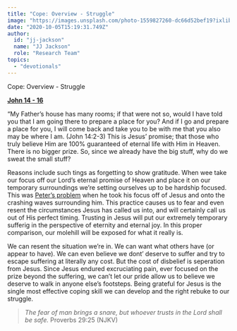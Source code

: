 ```yaml
---
title: "Cope: Overview - Struggle"
image: "https://images.unsplash.com/photo-1559827260-dc66d52bef19?ixlib=rb-1.2.1&amp;q=85&amp;fm=jpg&amp;crop=entropy&amp;cs=srgb&amp;ixid=eyJhcHBfaWQiOjk2NjF9"
date: "2020-10-05T15:19:31.749Z"
author:
  id: "jj-jackson"
  name: "JJ Jackson"
  role: "Research Team"
topics:
  - "devotionals"
---
```

Cope: Overview - Struggle

[**John 14 - 16**][1]

“My Father’s house has many rooms; if that were not so, would I have told you that I am going there to prepare a place for you? And if I go and prepare a place for you, I will come back and take you to be with me that you also may be where I am. (John 14:2-3) This is Jesus’ promise; that those who truly believe Him are 100% guaranteed of eternal life with Him in Heaven. There is no bigger prize. So, since we already have the big stuff, why do we sweat the small stuff?

Reasons include such tings as forgetting to show gratitude. When wee take our focus off our Lord’s eternal promise of Heaven and place it on our temporary surroundings we’re setting ourselves up to be hardship focused. This was [Peter’s problem][2] when he took his focus off of Jesus and onto the crashing waves surrounding him. This practice causes us to fear and even resent the circumstances Jesus has called us into, and will certainly call us out of His perfect timing. Trusting in Jesus will put our extremely temporary sufferig in the perspective of eternity and eternal joy. In this proper comparison, our molehill will be exposed for what it really is.

We can resent the situation we’re in. We can want what others have (or appear to have). We can even believe we dont’ deserve to suffer and try to escape suffering at literally any cost. But the cost of disbelief is seperation from Jesus. Since Jesus endured excruciating pain, ever focused on the prize beyond the suffering, we can’t let our pride allow us to believe we deserve to walk in anyone else’s footsteps. Being grateful for Jesus is the single most effective coping skill we can develop and the right rebuke to our struggle.

> _The fear of man brings a snare, but whoever trusts in the Lord shall be safe._ Proverbs 29:25 (NJKV)

[1]: https://www.biblegateway.com/passage/?search=John+14-16&version=NIV
[2]: https://www.biblegateway.com/passage/?search=Matthew+14%3A28-31&version=NIV
